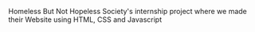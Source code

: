 Homeless But Not Hopeless Society's internship project where we made their Website using HTML, CSS and Javascript
